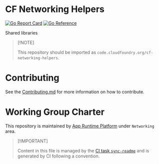 # CF Networking Helpers

[![Go Report
Card](https://goreportcard.com/badge/code.cloudfoundry.org/cf-networking-helpers)](https://goreportcard.com/report/code.cloudfoundry.org/cf-networking-helpers)
[![Go
Reference](https://pkg.go.dev/badge/code.cloudfoundry.org/cf-networking-helpers.svg)](https://pkg.go.dev/code.cloudfoundry.org/cf-networking-helpers)

Shared libraries

> \[!NOTE\]
>
> This repository should be imported as
> `code.cloudfoundry.org/cf-networking-helpers`.

# Contributing

See the [Contributing.md](./.github/CONTRIBUTING.md) for more
information on how to contribute.

# Working Group Charter

This repository is maintained by [App Runtime
Platform](https://github.com/cloudfoundry/community/blob/main/toc/working-groups/app-runtime-platform.md)
under `Networking` area.

> \[!IMPORTANT\]
>
> Content in this file is managed by the [CI task
> `sync-readme`](https://github.com/cloudfoundry/wg-app-platform-runtime-ci/blob/c83c224ad06515ed52f51bdadf6075f56300ec93/shared/tasks/sync-readme/metadata.yml)
> and is generated by CI following a convention.
